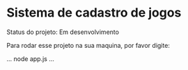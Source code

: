 # Sistema de cadastro de jogos #

<p> Status do projeto: Em desenvolvimento </p>

Para rodar esse projeto na sua maquina, por favor digite:

...
node app.js
...
